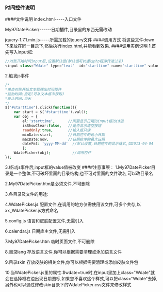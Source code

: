 ﻿### 时间控件说明
####文件说明
index.html-----入口文件

My97DatePicker/------日期插件,目录里的东西无需改动

jquery-1.7.1.min.js-----所需加载的jquery文件
####调用方式
将这些文件down下来放在同一目录下,然后执行index.html,并能看到效果.
####调用实例说明
1.首先写入input框:
```php
//对账开始时间input框,设置默认值(默认值可以通过php程序传递过来)
<input class="Wdate" type="text"  id="starttime" name="starttime" value="2014-12-12"/>
```
2.触发js事件
```php
/*
*单击对账开始文本框弹出时间控件
*起始时间:自定(可从文本框中获取)
*终止时间:当天
*/
$("#starttime").click(function(){
    var start = $('#starttime').val();
    var obj = {
        el:'starttime',      //所要显示日期的input框的id值
        isShowClear:false,   //是否显示清空按钮
        readOnly:true,       //输入框只读
        minDate:start,       //日期控件的最小日期
        maxDate:now,         //日期控件的最大日期
        dateFmt: 'yyyy-MM-dd'  //默认设置,日期控件的显示格式,如2013-04-04
        };
    WdatePicker(obj);          //调用控件
});
```
3.经过js事件后,input框的value值被改变
####注意事项：
1.My97DatePicker目录是一个整体,不可破坏里面的目录结构,也不可对里面的文件改名,可以改目录名

2.My97DatePicker.htm是必须文件,不可删除

3.各目录及文件的用途:

4.WdatePicker.js 配置文件,在调用的地方仅需使用该文件,可多个共存,以xx_WdatePicker.js方式命名

5.config.js 语言和皮肤配置文件,无需引入

6.calendar.js 日期库主文件,无需引入

7.My97DatePicker.htm 临时页面文件,不可删除

8.目录lang 存放语言文件,你可以根据需要清理或添加语言文件

9.目录skin 存放皮肤的相关文件,你可以根据需要清理或添加皮肤文件包

10.当WdatePicker.js里的属性:$wdate=true时,在input里加上class="Wdate"就会在选择框右边出现日期图标,如果您不喜欢这个样式,可以把class="Wdate"去掉,另外也可以通过修改skin目录下的WdatePicker.css文件来修改样式
